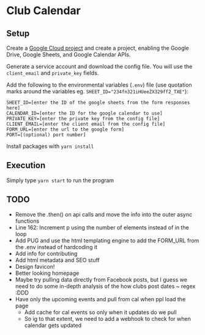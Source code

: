 # Club Calendar

## Setup

Create a [Google Cloud project](https://console.cloud.google.com/) and create a project, enabling the Google Drive, Google Sheets, and Google Calendar APIs.

Generate a service account and download the config file. You will use the `client_email` and `private_key` fields.

Add the following to the environmental variables (`.env`) file (use quotation marks around the variables eg. `SHEET_ID="234fn321iHUeeZX329ff2_TXE"`):

```
SHEET_ID=[enter the ID of the google sheets from the form responses here]
CALENDAR_ID=[enter the ID for the google calendar to use]
PRIVATE_KEY=[enter the private key from the config file]
CLIENT_EMAIL=[enter the client email from the config file]
FORM_URL=[enter the url to the google form]
PORT=[(optional) port number]
```

Install packages with `yarn install`

## Execution

Simply type `yarn start` to run the program

## TODO

- Remove the .then() on api calls and move the info into the outer async functions
- Line 162: Increment p using the number of elements instead of in the loop
- Add PUG and use the html templating engine to add the FORM_URL from the .env instead of hardcoding it
- Add info for contributing
- Add html metadata and SEO stuff
- Design favicon!
- Better looking homepage
- Maybe try pulling data directly from Facebook posts, but I guess we need to do some in-depth analysis of the how clubs post dates ~ regex :DDD
- Have only the upcoming events and pull from cal when ppl load the page
  - Add cache for cal events so only when it updates do we pull
  - So ig to that extent, we need to add a webhook to check for when calendar gets updated
